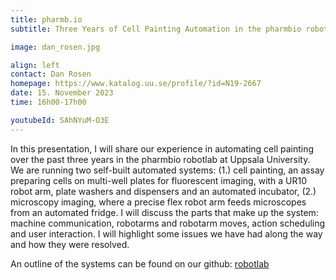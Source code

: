 ```yaml
---
title: pharmb.io
subtitle: Three Years of Cell Painting Automation in the pharmbio robotlab

image: dan_rosen.jpg

align: left
contact: Dan Rosen
homepage: https://www.katalog.uu.se/profile/?id=N19-2667
date: 15. November 2023
time: 16h00-17h00

youtubeId: SAhNYuM-O3E
---
```


In this presentation, I will share our experience in automating cell painting over the past three years in the pharmbio robotlab at Uppsala University.
We are running two self-built automated systems: 
(1.) cell painting, an assay preparing cells on multi-well plates for fluorescent imaging,
with a UR10 robot arm, plate washers and dispensers and an automated incubator, (2.) microscopy imaging, where a precise flex robot arm feeds microscopes from an automated fridge.
I will discuss the parts that make up the system: machine communication, robotarms and robotarm moves, action scheduling and user interaction.
I will highlight some issues we have had along the way and how they were resolved.

An outline of the systems can be found on our github: [robotlab](https://github.com/pharmbio/robotlab)

